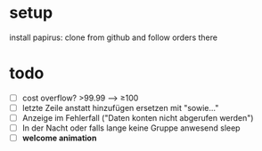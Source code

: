 # setup
install papirus: clone from github and follow orders there
# todo
 - [ ] cost overflow? >99.99 --> ≥100
 - [ ] letzte Zeile anstatt hinzufügen ersetzen mit "sowie..."
 - [ ] Anzeige im Fehlerfall ("Daten konten nicht abgerufen werden")
 - [ ] In der Nacht oder falls lange keine Gruppe anwesend sleep
 - [ ] **welcome animation** 